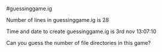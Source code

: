 #guessinggame.ig

Number of lines in guessinggame.ig is 28

Time and date to create guessinggame.ig is 3rd nov 13:07:10

Can you guess the number of file directories in this game?
